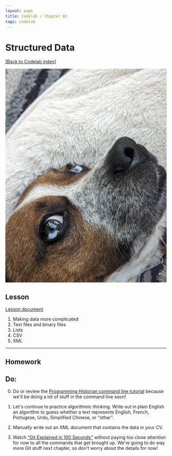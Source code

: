```yaml
---
layout: page
title: Codelab / Chapter 03
tags: codelab
---
```

# Structured Data

[[Back to Codelab index]](../)

![Rocky!](assets/rocky_eyes.jpg)

## Lesson
[Lesson document](structured_data.md)
1. Making data more complicated
2. Text files and binary files
3. Lists
4. CSV
5. XML


---
## Homework

## Do:

0. Do or review the [Programming Historian command line tutorial](https://programminghistorian.org/en/lessons/intro-to-bash) because we'll be doing a lot of stuff in the command line soon!

1. Let's continue to practice algorithmic thinking. Write out in plain English an algorithm to guess whether a text represents English, French, Portugese, Urdu, Simplified Chinese, or "other".

2. Manually write out an XML document that contains the data in your CV.

3. Watch ["Git Explained in 100 Seconds"](https://www.youtube.com/watch?v=hwP7WQkmECE) without paying too close attention for now to all the commands that get brought up. We're going to do way more Git stuff next chapter, so don't worry about the details for now!
